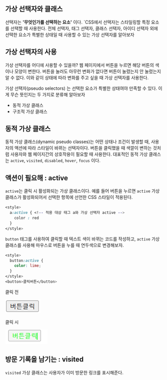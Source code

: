 ## 가상 선택자와 클래스

선택자는 **'무엇인가를 선택하는 요소'** 이다. `CSS에서 선택자는 스타일링할 특정 요소를 선택할 때 사용한다. 전체 선택자, 태그 선택자, 클래스 선택자, 아이디 선택자 외에 선택한 요소가 특별한 상태일 때 사용할 수 있는 가상 선택자를 알아보자

## 가상 선택자의 사용

가상 선택자를 어디에 사용할 수 있을까? 웹 페이지에서 버튼을 누르면 해당 버튼의 색이나 모양이 변한다. 버튼을 눌러도 아무런 변화가 없다면 버튼이 눌렸는지 안 눌렸는지 알 수 없다. 이와 같이 상태에 따라 변화를 주고 싶을 때 가상 선택자를 사용한다.

가상 선택자(pseudo selectors)
는 선택한 요소가 특별한 상태여야 만족할 수 있다. 이게 무슨 뜻인지는 두 가지로 분류해 알아보자

- 동적 가상 클래스
- 구조적 가상 클래스

## 동적 가상 클래스

동적 가상 클래스(dynamic pseudo classes)는 어떤 상태나 조건이 발생할 때, 사용자의 액션에 따라 스타일이 바뀌는 선택자이다. 버튼을 클릭했을 때 색깔이 변하는 것처럼 사용자와 웹 페이지간의 상호작용이 필요할 때 사용한다. 대표적인 동적 가상 클래스는 `active`, `visited`, `disabled`, `hover`, `focus` 이다.

## 액션이 필요해 : active

`active`는 클릭 시 활성화되는 가상 클래스이다. 예를 들어 버튼을 누르면 `active` 가상 클래스가 활성화되어서 선택한 항목에 선언한 CSS 스타일이 적용된다.

```css
<style>
  a:active { <!-- 적용 대상 태그 a와 가상 선택자 active -->
    color : red
  }
</style>
```

`button` 태그를 사용하여 클릭할 때 텍스트 색이 바뀌는 코드를 작성하고, `active` 가상 클래스를 사용해 마우스로 버튼을 누를 때 연두색으로 변경해보자.

```css
<style>
  button:active {
    color: lime;
  }
</style>
<button>클릭버튼</button>
```

클릭 전

<img src="css2.png">

클릭 시

<img src="css1.png">


## 방문 기록을 남기는 : visited

`visited` 가상 클래스는 사용자가 이미 방문한 링크를 표시해준다.

